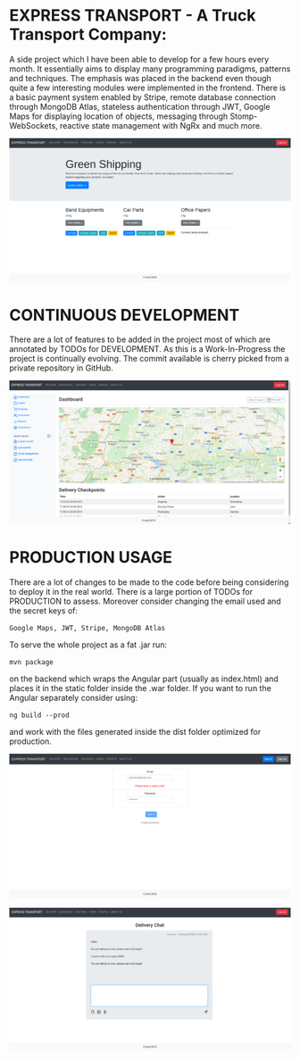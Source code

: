 # EXPRESS TRANSPORT - A Truck Transport Company:
A side project which I have been able to develop for a few hours every month. It essentially aims to display many 
programming paradigms, patterns and techniques. The emphasis was placed in the backend even though quite a few
interesting modules were implemented in the frontend.
There is a basic payment system enabled by Stripe, remote database connection through MongoDB Atlas, stateless
authentication through JWT, Google Maps for displaying location of objects, messaging through Stomp-WebSockets, reactive state management with NgRx and much more.

![alt text](https://github.com/AndiBraimllari/Express-Transport-Full-Stack/blob/master/ET-Home.png)

# CONTINUOUS DEVELOPMENT
There are a lot of features to be added in the project most of which are annotated by TODOs for DEVELOPMENT. As this is
a Work-In-Progress the project is continually evolving. The commit available is cherry picked from a private 
repository in GitHub.

![alt text](https://github.com/AndiBraimllari/Express-Transport-Full-Stack/blob/master/ET-Tracking.png)

# PRODUCTION USAGE
There are a lot of changes to be made to the code before being considering to deploy it in the real world. There is a
large portion of TODOs for PRODUCTION to assess. Moreover consider changing the email used and the secret keys of:
    
    Google Maps, JWT, Stripe, MongoDB Atlas

To serve the whole project as a fat .jar run:

    mvn package 
    
on the backend which wraps the Angular part (usually as index.html) and places it in the static folder inside the .war
folder. If you want to run the Angular separately consider using:
    
    ng build --prod
    
and work with the files generated inside the dist folder optimized for production.

![alt text](https://github.com/AndiBraimllari/Express-Transport-Full-Stack/blob/master/ET-SignUp.png)

![alt text](https://github.com/AndiBraimllari/Express-Transport-Full-Stack/blob/master/ET-Messaging.png)

